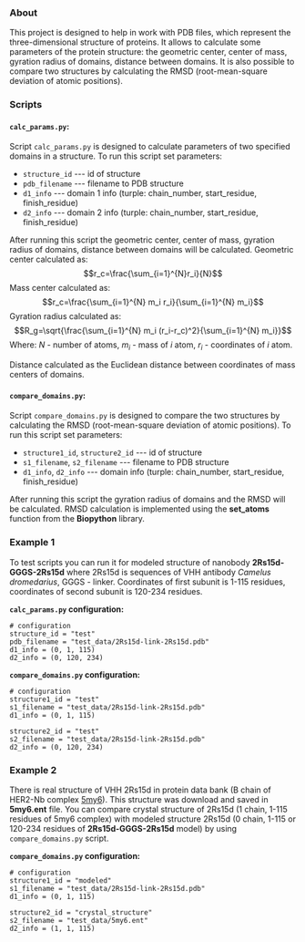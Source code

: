 ### About
This project is designed to help in work with PDB files, which represent the three-dimensional structure of proteins. It allows to calculate some parameters of the protein structure: the geometric center, center of mass, gyration radius of domains, distance between domains. It is also possible to compare two structures by calculating the RMSD (root-mean-square deviation of atomic positions).

### Scripts
#### `calc_params.py`:
Script `calc_params.py` is designed to calculate parameters of two specified domains in a structure. To run this script set parameters:
- `structure_id` --- id of structure
- `pdb_filename` --- filename to PDB structure
- `d1_info` --- domain 1 info (turple: chain_number, start_residue, finish_residue)
- `d2_info` --- domain 2 info (turple: chain_number, start_residue, finish_residue)

After running this script the geometric center, center of mass, gyration radius of domains, distance between domains will be calculated.
Geometric center calculated as: 
$$r_c=\frac{\sum_{i=1}^{N}r_i}{N}$$
Mass center calculated as: 
$$r_c=\frac{\sum_{i=1}^{N} m_i r_i}{\sum_{i=1}^{N} m_i}$$
Gyration radius calculated as: 
$$R_g=\sqrt{\frac{\sum_{i=1}^{N} m_i (r_i-r_c)^2}{\sum_{i=1}^{N} m_i}}$$
Where: $N$ - number of atoms, $m_i$ - mass of *i* atom, $r_i$ - coordinates of *i* atom.

Distance calculated as the Euclidean distance between coordinates of mass centers of domains.

#### `compare_domains.py`:
Script `compare_domains.py` is designed to compare the two structures by calculating the RMSD (root-mean-square deviation of atomic positions). To run this script set parameters:
- `structure1_id`, `structure2_id` --- id of structure
- `s1_filename`, `s2_filename` --- filename to PDB structure
- `d1_info`, `d2_info` --- domain info (turple: chain_number, start_residue, finish_residue)

After running this script the gyration radius of domains and the RMSD will be calculated. RMSD calculation is implemented using the **set_atoms** function from the **Biopython** library.

### Example 1
To test scripts you can run it for modeled structure of nanobody **2Rs15d-GGGS-2Rs15d** where 2Rs15d is sequences of VHH antibody *Camelus dromedarius*, GGGS - linker. Coordinates of first subunit is 1-115 residues, coordinates of second subunit is 120-234 residues.

__`calc_params.py` configuration:__
```
# configuration
structure_id = "test"
pdb_filename = "test_data/2Rs15d-link-2Rs15d.pdb"
d1_info = (0, 1, 115)
d2_info = (0, 120, 234)
```

__`compare_domains.py` configuration:__
```
# configuration
structure1_id = "test"
s1_filename = "test_data/2Rs15d-link-2Rs15d.pdb"
d1_info = (0, 1, 115)

structure2_id = "test"
s2_filename = "test_data/2Rs15d-link-2Rs15d.pdb"
d2_info = (0, 120, 234)
```

### Example 2
There is real structure of VHH 2Rs15d in protein data bank (B chain of HER2-Nb complex [5my6](https://www.rcsb.org/structure/5MY6)). This structure was download and saved in **5my6.ent** file. You can compare crystal structure of 2Rs15d (1 chain, 1-115 residues of 5my6 complex) with modeled structure 2Rs15d (0 chain, 1-115 or 120-234 residues of **2Rs15d-GGGS-2Rs15d** model) by using `compare_domains.py` script.

__`compare_domains.py` configuration:__
```
# configuration
structure1_id = "modeled"
s1_filename = "test_data/2Rs15d-link-2Rs15d.pdb"
d1_info = (0, 1, 115)

structure2_id = "crystal_structure"
s2_filename = "test_data/5my6.ent"
d2_info = (1, 1, 115)
```
